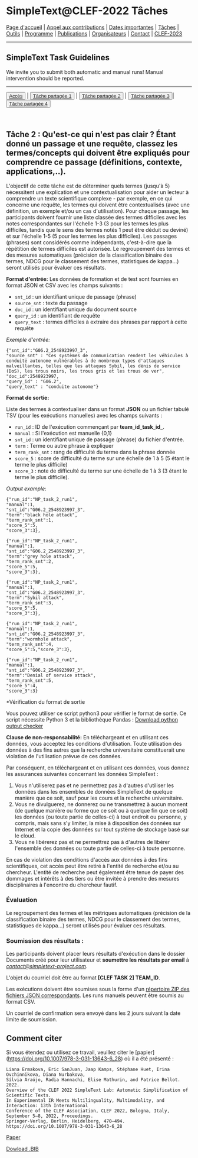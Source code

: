 # SimpleText@CLEF-2022 Tâches

[Page d'accueil](./) | [Appel aux contributions](./CFP) | [Dates importantes](./dates) | [Tâches](./tasks)  | [Outils](./tools) | 
[Programme](./program) | [Publications](./publications) | [Organisateurs](./organisers) | [Contact](./contact) | [CLEF-2023](https://simpletext-project.com/2023/clef)


---

## SimpleText Task Guidelines

We invite you to submit both automatic and manual runs! Manual intervention should be reported.

---

<button>[Accès](./tasks)</button> | <button>[Tâche partagée 1](./task1)</button> | <button>[Tâche partagée 2](./task2)</button> | <button>[Tâche partagée 3](./task3)</button>| <button>[Tâche partagée 4](./task4)</button>

<br>

## Tâche 2 : Qu'est-ce qui n'est pas clair ? Étant donné un passage et une requête, classez les termes/concepts qui doivent être expliqués pour comprendre ce passage (définitions, contexte, applications,..).

L'objectif de cette tâche est de déterminer quels termes (jusqu'à 5) nécessitent une explication et une contextualisation pour aider un lecteur à comprendre un texte scientifique complexe - par exemple, en ce qui concerne une requête, les termes qui doivent être contextualisés (avec une définition, un exemple et/ou un cas d'utilisation). 
Pour chaque passage, les participants doivent fournir une liste classée des termes difficiles avec les notes correspondantes sur l'échelle 1-3 (3 pour les termes les plus difficiles, tandis que le sens des termes notés 1 peut être déduit ou deviné) et sur l'échelle 1-5 (5 pour les termes les plus difficiles). 
Les passages (phrases) sont considérés comme indépendants, c'est-à-dire que la répétition de termes difficiles est autorisée. Le regroupement des termes et des mesures automatiques (précision de la classification binaire des termes, NDCG pour le classement des termes, statistiques de kappa...) seront utilisés pour évaluer ces résultats.

**Format d'entrée:** 
Les données de formation et de test sont fournies en format JSON et CSV avec les champs suivants :
* `snt_id` : un identifiant unique de passage (phrase)
* `source_snt` : texte du passage
* `doc_id` : un identifiant unique du document source
* `query_id` : un identifiant de requête
* `query_text` : termes difficiles à extraire des phrases par rapport à cette requête

*Exemple d'entrée:*

```
{"snt_id":"G06.2_2548923997_3",
"source_snt" : "Ces systèmes de communication rendent les véhicules à conduite autonome vulnérables à de nombreux types d'attaques malveillantes, telles que les attaques Sybil, les dénis de service (DoS), les trous noirs, les trous gris et les trous de ver",
"doc_id":2548923997,
"query_id" : "G06.2",
"query_text" : "conduite autonome"}
```

**Format de sortie:** 

Liste des termes à contextualiser dans un format **JSON** ou un fichier tabulé TSV (pour les exécutions manuelles) avec les champs suivants :
* `run_id` : ID de l'exécution commençant par **team_id_task_id_**.
* `manual` : Si l'exécution est manuelle {0,1}
* `snt_id` : un identifiant unique de passage (phrase) du fichier d'entrée. 
* `term` : Terme ou autre phrase à expliquer
* `term_rank_snt` : rang de difficulté du terme dans la phrase donnée
* `score_5` : score de difficulté du terme sur une échelle de 1 à 5 (5 étant le terme le plus difficile)
* `score_3` : note de difficulté du terme sur une échelle de 1 à 3 (3 étant le terme le plus difficile).

*Output example*:

```{json}
{"run_id":"NP_task_2_run1",
"manual":1,
"snt_id":"G06.2_2548923997_3",
"term":"black hole attack",
"term_rank_snt":1,
"score_5":5,
"score_3":3},

{"run_id":"NP_task_2_run1",
"manual":1,
"snt_id":"G06.2_2548923997_3",
"term":"grey hole attack",
"term_rank_snt":2,
"score_5":5,
"score_3":3},

{"run_id":"NP_task_2_run1",
"manual":1,
"snt_id":"G06.2_2548923997_3",
"term":"Sybil attack",
"term_rank_snt":3,
"score_5":5,
"score_3":3},

{"run_id":"NP_task_2_run1",
"manual":1,
"snt_id":"G06.2_2548923997_3",
"term":"wormhole attack",
"term_rank_snt":4,
"score_5":5,"score_3":3},

{"run_id":"NP_task_2_run1",
"manual":1,
"snt_id":"G06.2_2548923997_3",
"term":"Denial of service attack",
"term_rank_snt":5,
"score_5":4,
"score_3":3}
```

*Vérification du format de sortie

Vous pouvez utiliser ce script python3 pour vérifier le format de sortie. Ce script nécessite Python 3 et la bibliothèque Pandas :
[Download python output checker](../check_format.py)

**Clause de non-responsabilité:** En téléchargeant et en utilisant ces données, vous acceptez les conditions d'utilisation. Toute utilisation des données à des fins autres que la recherche universitaire constituerait une violation de l'utilisation prévue de ces données. 

Par conséquent, en téléchargeant et en utilisant ces données, vous donnez les assurances suivantes concernant les données SimpleText :
1. Vous n'utiliserez pas et ne permettrez pas à d'autres d'utiliser les données dans les ensembles de données SimpleText de quelque manière que ce soit, sauf pour les cours et la recherche universitaire.
2. Vous ne divulguerez, ne donnerez ou ne transmettrez à aucun moment (de quelque manière ou forme que ce soit ou à quelque fin que ce soit) les données (ou toute partie de celles-ci) à tout endroit ou personne, y compris, mais sans s'y limiter, la mise à disposition des données sur Internet et la copie des données sur tout système de stockage basé sur le cloud.
3. Vous ne libérerez pas et ne permettrez pas à d'autres de libérer l'ensemble des données ou toute partie de celles-ci à toute personne. 

En cas de violation des conditions d'accès aux données à des fins scientifiques, cet accès peut être retiré à l'entité de recherche et/ou au chercheur. L'entité de recherche peut également être tenue de payer des dommages et intérêts à des tiers ou être invitée à prendre des mesures disciplinaires à l'encontre du chercheur fautif. 


### Évaluation
Le regroupement des termes et les métriques automatiques (précision de la classification binaire des termes, NDCG pour le classement des termes, statistiques de kappa...) seront utilisés pour évaluer ces résultats.

### Soumission des résultats :
Les participants doivent placer leurs résultats d'exécution dans le dossier Documents créé pour leur utilisateur et **soumettre les résultats par email** à *contact@simpletext-project.com*.

L'objet du courriel doit être au format **[CLEF TASK 2] TEAM_ID**. 

Les exécutions doivent être soumises sous la forme d'un <ins>répertoire ZIP des fichiers JSON correspondants</ins>. Les runs manuels peuvent être soumis au format CSV. 

Un courriel de confirmation sera envoyé dans les 2 jours suivant la date limite de soumission. 

## Comment citer
Si vous étendez ou utilisez ce travail, veuillez citer le [papier] (https://doi.org/10.1007/978-3-031-13643-6_28) où il a été présenté :
```
Liana Ermakova, Eric SanJuan, Jaap Kamps, Stéphane Huet, Irina Ovchinnikova, Diana Nurbakova, 
Sílvia Araújo, Radia Hannachi, Elise Mathurin, and Patrice Bellot. 2022. 
Overview of the CLEF 2022 SimpleText Lab: Automatic Simplification of Scientific Texts. 
In Experimental IR Meets Multilinguality, Multimodality, and Interaction: 13th International 
Conference of the CLEF Association, CLEF 2022, Bologna, Italy, September 5–8, 2022, Proceedings. 
Springer-Verlag, Berlin, Heidelberg, 470–494. https://doi.org/10.1007/978-3-031-13643-6_28
```
[Paper](https://doi.org/10.1007/978-3-031-13643-6_28)

[Dowload .BIB](../../BibTeX/ermakova_overview_2022.bib)
